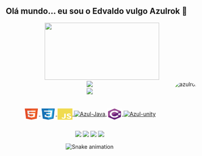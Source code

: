 
 ## Olá mundo... eu sou o Edvaldo vulgo Azulrok 👋


<div align="center" style="display: inline_block" >
            <img width="300" height="150em" color=blue src="https://cdn.jsdelivr.net/gh/devicons/devicon/icons/github/github-original-wordmark.svg" />
<div>

 <div style="display: inline_block">
    <img align="right" alt="azulrok" height="350" style="border-radius:50px;" 
 src="https://media.discordapp.net/attachments/1016684607267155991/1017389374083706921/AvatarEd.gif">
 
  
 </div>
 

 
<div align="center">
  <a href="https://github.com/Azulrok">
  <img height="180em" src="https://github-readme-stats.vercel.app/api?username=azulrok&show_icons=true&theme=dark&include_all_commits=true&count_private=true"/>
    </div>
  <div align="center">
  <a href="https://github.com/Azulrok">
  <img height="183em" src="https://github-readme-stats.vercel.app/api/top-langs/?username=azulrok&layout=compact&langs_count=7&theme=dark" >
   </div>
  <br>
<div  style="display: inline_block"><br>
   <img align="center" alt="Azul-HTML" height="30" width="40" src="https://raw.githubusercontent.com/devicons/devicon/master/icons/html5/html5-original.svg">
   <img align="center" alt="Azul-CSS" height="30" width="40" src="https://raw.githubusercontent.com/devicons/devicon/master/icons/css3/css3-original.svg">
  <img align="center" alt="Azul-Js" height="30" width="40" src="https://raw.githubusercontent.com/devicons/devicon/master/icons/javascript/javascript-plain.svg">
  <img align="center" alt="Azul-Java" height="40" width="50" src="https://cdn.jsdelivr.net/gh/devicons/devicon/icons/java/java-original-wordmark.svg">
  <img align="center" alt="Azul-Csharp" height="30" width="40" src="https://raw.githubusercontent.com/devicons/devicon/master/icons/csharp/csharp-original.svg">       
  <img align="center" alt="Azul-unity" height="30" width="40" src="https://cdn.jsdelivr.net/gh/devicons/devicon/icons/unity/unity-original.svg">

</div>

##
   
<div>
  <a href="https://instagram.com/azulrok" target="_blank"><img src="https://img.shields.io/badge/-Instagram-%23E4405F?style=for-the-badge&logo=instagram&logoColor=white" target="_blank"></a>
 <a href="https://discord.gg/fBEbdnEEXJ" target="_blank"><img src="https://img.shields.io/badge/Discord-7289DA?style=for-the-badge&logo=discord&logoColor=white" target="_blank"></a> 
  <a href = "mailto:edvaldo1239@gmail.com"><img src="https://img.shields.io/badge/-Gmail-%23333?style=for-the-badge&logo=gmail&logoColor=white" target="_blank"></a>
  <a href="https://www.linkedin.com/in/edvaldo-batista-junior" target="_blank"><img src="https://img.shields.io/badge/-LinkedIn-%230077B5?style=for-the-badge&logo=linkedin&logoColor=white" target="_blank"></a>
 
 
  ![Snake animation](https://github.com/Azulrok/azulrok/blob/output/github-contribution-grid-snake.svg)
 
 
</div>

